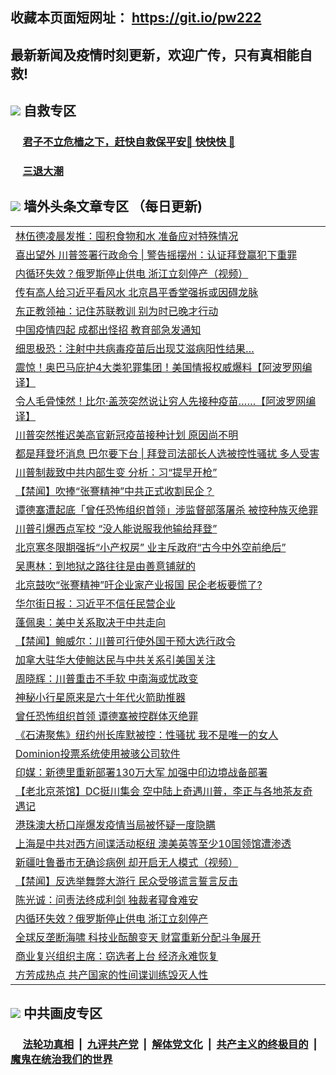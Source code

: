 ## 收藏本页面短网址： https://git.io/pw222
## 最新新闻及疫情时刻更新，欢迎广传，只有真相能自救! 



## <img src="https://img.icons8.com/cute-clipart/2x/circled-right.png">  自救专区

 ### &nbsp;&nbsp;&nbsp;&nbsp; [君子不立危樯之下，赶快自救保平安🍎 快快快 📩](https://github.com/pwgy/td/blob/master/README.md)
 
 ### &nbsp;&nbsp;&nbsp;&nbsp; [三退大潮](https://is.gd/fCPoKo) 
 
## <img src="https://img.icons8.com/cute-clipart/2x/circled-right.png"> 墙外头条文章专区 （每日更新)

<Table>
<tr><td colspan="2" align="left"><a href="https://ksjhojra.xhuyd.press/?name=c1255732&key=encdeuyadochlaxz&from=pw2">林伍德凌晨发推：囤积食物和水 准备应对特殊情况</a></td></tr>
<tr><td colspan="2" align="left"><a href="https://ksjhojra.xhuyd.press/?name=c1255691&key=encdeuyadochlaxz&from=pw2">喜出望外 川普签署行政命令 | 警告摇摆州：认证拜登赢犯下重罪</a></td></tr>
<tr><td colspan="2" align="left"><a href="https://ksjhojra.xhuyd.press/?name=c1255706&key=encdeuyadochlaxz&from=pw2">内循环失效？俄罗斯停止供电  浙江立刻停产（视频）</a></td></tr>
<tr><td colspan="2" align="left"><a href="https://ksjhojra.xhuyd.press/?name=c1255708&key=encdeuyadochlaxz&from=pw2">传有高人给习近平看风水 北京昌平香堂强拆或因碍龙脉</a></td></tr>
<tr><td colspan="2" align="left"><a href="https://ksjhojra.xhuyd.press/?name=c1255761&key=encdeuyadochlaxz&from=pw2">东正教领袖：记住苏联教训 别为时已晚才行动</a></td></tr>
<tr><td colspan="2" align="left"><a href="https://ksjhojra.xhuyd.press/?name=c1255768&key=encdeuyadochlaxz&from=pw2">中国疫情四起 成都出怪招 教育部急发通知</a></td></tr>
<tr><td colspan="2" align="left"><a href="https://ksjhojra.xhuyd.press/?name=c1255779&key=encdeuyadochlaxz&from=pw2">细思极恐：注射中共病毒疫苗后出现艾滋病阳性结果…</a></td></tr>
<tr><td colspan="2" align="left"><a href="https://ksjhojra.xhuyd.press/?name=c1255703&key=encdeuyadochlaxz&from=pw2">震惊！奥巴马庇护4大类犯罪集团！美国情报权威爆料【阿波罗网编译】</a></td></tr>
<tr><td colspan="2" align="left"><a href="https://ksjhojra.xhuyd.press/?name=c1255778&key=encdeuyadochlaxz&from=pw2">令人毛骨悚然！比尔·盖茨突然说让穷人先接种疫苗……【阿波罗网编译】</a></td></tr>
<tr><td colspan="2" align="left"><a href="https://ksjhojra.xhuyd.press/?name=c1255781&key=encdeuyadochlaxz&from=pw2">川普突然推迟美高官新冠疫苗接种计划 原因尚不明</a></td></tr>
<tr><td colspan="2" align="left"><a href="https://ksjhojra.xhuyd.press/?name=c1255711&key=encdeuyadochlaxz&from=pw2">都是拜登坏消息 巴尔要下台 | 拜登司法部长人选被控性骚扰 多人受害</a></td></tr>
<tr><td colspan="2" align="left"><a href="https://ksjhojra.xhuyd.press/?name=c1255730&key=encdeuyadochlaxz&from=pw2">川普制裁致中共内部生变 分析：习“提早开枪”</a></td></tr>
<tr><td colspan="2" align="left"><a href="https://ksjhojra.xhuyd.press/?name=c1255738&key=encdeuyadochlaxz&from=pw2">【禁闻】吹捧“张謇精神”中共正式收割民企？</a></td></tr>
<tr><td colspan="2" align="left"><a href="https://ksjhojra.xhuyd.press/?name=c1255759&key=encdeuyadochlaxz&from=pw2">谭德塞遭起底「曾任恐怖组织首领」涉监督部落屠杀 被控种族灭绝罪</a></td></tr>
<tr><td colspan="2" align="left"><a href="https://ksjhojra.xhuyd.press/?name=c1255729&key=encdeuyadochlaxz&from=pw2">川普引爆西点军校 “没人能说服我他输给拜登”</a></td></tr>
<tr><td colspan="2" align="left"><a href="https://ksjhojra.xhuyd.press/?name=c1255727&key=encdeuyadochlaxz&from=pw2">北京寒冬限期强拆“小产权房” 业主斥政府“古今中外空前绝后”</a></td></tr>
<tr><td colspan="2" align="left"><a href="https://ksjhojra.xhuyd.press/?name=c1255725&key=encdeuyadochlaxz&from=pw2">吴惠林：到地狱之路往往是由善意铺就的</a></td></tr>
<tr><td colspan="2" align="left"><a href="https://ksjhojra.xhuyd.press/?name=c1255692&key=encdeuyadochlaxz&from=pw2">北京鼓吹“张謇精神”吁企业家产业报国 民企老板要慌了?</a></td></tr>
<tr><td colspan="2" align="left"><a href="https://ksjhojra.xhuyd.press/?name=c1255701&key=encdeuyadochlaxz&from=pw2">华尔街日报：习近平不信任民营企业</a></td></tr>
<tr><td colspan="2" align="left"><a href="https://ksjhojra.xhuyd.press/?name=c1255702&key=encdeuyadochlaxz&from=pw2">蓬佩奥：美中关系取决于中共走向</a></td></tr>
<tr><td colspan="2" align="left"><a href="https://ksjhojra.xhuyd.press/?name=c1255740&key=encdeuyadochlaxz&from=pw2">【禁闻】鲍威尔：川普可行使外国干预大选行政令</a></td></tr>
<tr><td colspan="2" align="left"><a href="https://ksjhojra.xhuyd.press/?name=c1255758&key=encdeuyadochlaxz&from=pw2">加拿大驻华大使鲍达民与中共关系引美国关注</a></td></tr>
<tr><td colspan="2" align="left"><a href="https://ksjhojra.xhuyd.press/?name=c1255736&key=encdeuyadochlaxz&from=pw2">周晓辉：川普重击不手软 中南海或忧政变</a></td></tr>
<tr><td colspan="2" align="left"><a href="https://ksjhojra.xhuyd.press/?name=c1255731&key=encdeuyadochlaxz&from=pw2">神秘小行星原来是六十年代火箭助推器</a></td></tr>
<tr><td colspan="2" align="left"><a href="https://ksjhojra.xhuyd.press/?name=c1255689&key=encdeuyadochlaxz&from=pw2">曾任恐怖组织首领 谭德塞被控群体灭绝罪</a></td></tr>
<tr><td colspan="2" align="left"><a href="https://ksjhojra.xhuyd.press/?name=c1255683&key=encdeuyadochlaxz&from=pw2">《石涛聚焦》纽约州长库默被控：性骚扰 我不是唯一的女人</a></td></tr>
<tr><td colspan="2" align="left"><a href="https://ksjhojra.xhuyd.press/?name=c1255760&key=encdeuyadochlaxz&from=pw2">Dominion投票系统使用被骇公司软件</a></td></tr>
<tr><td colspan="2" align="left"><a href="https://ksjhojra.xhuyd.press/?name=c1255693&key=encdeuyadochlaxz&from=pw2">印媒：新德里重新部署130万大军 加强中印边境战备部署</a></td></tr>
<tr><td colspan="2" align="left"><a href="https://ksjhojra.xhuyd.press/?name=c1255696&key=encdeuyadochlaxz&from=pw2">【老北京茶馆】DC挺川集会 空中陆上奇遇川普，李正与各地茶友奇遇记</a></td></tr>
<tr><td colspan="2" align="left"><a href="https://ksjhojra.xhuyd.press/?name=c1255710&key=encdeuyadochlaxz&from=pw2">港珠澳大桥口岸爆发疫情当局被怀疑一度隐瞒</a></td></tr>
<tr><td colspan="2" align="left"><a href="https://ksjhojra.xhuyd.press/?name=c1255712&key=encdeuyadochlaxz&from=pw2">上海是中共对西方间谍活动枢纽 澳美英等至少10国领馆遭渗透</a></td></tr>
<tr><td colspan="2" align="left"><a href="https://ksjhojra.xhuyd.press/?name=c1255695&key=encdeuyadochlaxz&from=pw2">新疆吐鲁番市无确诊病例  却开启无人模式（视频）</a></td></tr>
<tr><td colspan="2" align="left"><a href="https://ksjhojra.xhuyd.press/?name=c1255739&key=encdeuyadochlaxz&from=pw2">【禁闻】反选举舞弊大游行 民众受够谎言誓言反击</a></td></tr>
<tr><td colspan="2" align="left"><a href="https://ksjhojra.xhuyd.press/?name=c1255697&key=encdeuyadochlaxz&from=pw2">陈光诚：问责法终成利剑 独裁者寝食难安</a></td></tr>
<tr><td colspan="2" align="left"><a href="https://ksjhojra.xhuyd.press/?name=c1255744&key=encdeuyadochlaxz&from=pw2">内循环失效？俄罗斯停止供电 浙江立刻停产</a></td></tr>
<tr><td colspan="2" align="left"><a href="https://ksjhojra.xhuyd.press/?name=c1255690&key=encdeuyadochlaxz&from=pw2">全球反垄断海啸 科技业酝酿变天 财富重新分配斗争展开</a></td></tr>
<tr><td colspan="2" align="left"><a href="https://ksjhojra.xhuyd.press/?name=c1255780&key=encdeuyadochlaxz&from=pw2">商业复兴组织主席：窃选者上台 经济永难恢复</a></td></tr>
<tr><td colspan="2" align="left"><a href="https://ksjhojra.xhuyd.press/?name=c1255748&key=encdeuyadochlaxz&from=pw2">方芳成热点 共产国家的性间谍训练毁灭人性</a></td></tr>

 </Table>

## <img src="https://img.icons8.com/cute-clipart/2x/circled-right.png"> 中共画皮专区


 ### &nbsp;&nbsp;&nbsp;&nbsp; [法轮功真相](https://github.com/begood0513/basic/blob/master/README.md) &nbsp;|&nbsp; [九评共产党](https://github.com/begood0513/9ping.md/blob/master/README.md) &nbsp;|&nbsp; [解体党文化](https://github.com/begood0513/jtdwh.md/blob/master/README.md)   &nbsp;|&nbsp; [共产主义的终极目的](https://github.com/begood0513/gczydzjmd.md/blob/master/README.md) &nbsp;|&nbsp; [魔鬼在统治我们的世界](https://github.com/begood0513/gczydzjmd.md/blob/master/README.md) 

